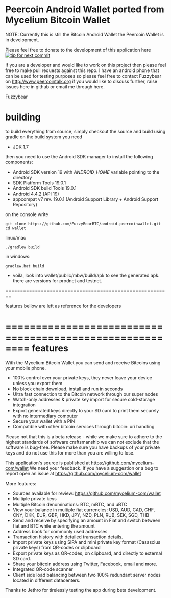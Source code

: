 Peercoin Android Wallet ported from Mycelium Bitcoin Wallet
============================================================

NOTE: Currently this is still the Bitcoin Android Wallet the Peercoin Wallet is in 
development.

Please feel free to donate to the development of this application here
[![tip for next commit](http://peer4commit.com/projects/10.svg)](http://peer4commit.com/projects/10)

If you are a developer and would like to work on this project then please feel free
to make pull requests against this repo.  I have an android phone that can be used 
for testing purposes so please feel free to contact Fuzzybear on
http://www.peercointalk.org if you would like to discuss further, raise issues 
here in github or email me through here.

Fuzzybear

building
========

to build everything from source, simply checkout the source and build using gradle
on the build system you need

 * JDK 1.7

then you need to use the Android SDK manager to install the following components:

 * Android SDK version 19 with *ANDROID_HOME* variable pointing to the directory
 * SDK Platform Tools 19.0.1
 * Android SDK build Tools 19.0.1
 * Android 4.4.2 (API 19)
 * appcompat v7 rev. 19.0.1 (Android Support Library + Android Support Repository)

on the console write

    git clone https://github.com/FuzzyBearBTC/android-peercoinwallet.git
    cd wallet

linux/mac

    ./gradlew build

in windows: 

    gradlew.bat build

 - voilà, look into wallet/public/mbw/build/apk to see the generated apk. 
   there are versions for prodnet and testnet.

========================================================

features bellow are left as reference for the developers

========================================================
features 
========

With the Mycelium Bitcoin Wallet you can send and receive Bitcoins using your mobile phone.

 - 100% control over your private keys, they never leave your device unless you export them
 - No block chain download, install and run in seconds
 - Ultra fast connection to the Bitcoin network through our super nodes
 - Watch-only addresses & private key import for secure cold-storage integration
 - Export generated keys directly to your SD card to print them securely with no intermediary computer
 - Secure your wallet with a PIN
 - Compatible with other bitcoin services through bitcoin: uri handling

Please not that this is a beta release - while we make sure to adhere to the highest standards of software craftsmanship we can not exclude that the software is bug-free. Please make sure you have backups of your private keys and do not use this for more than you are willing to lose.

This application's source is published at https://github.com/mycelium-com/wallet
We need your feedback. If you have a suggestion or a bug to report open an issue at https://github.com/mycelium-com/wallet

More features:
 - Sources available for review:  https://github.com/mycelium-com/wallet
 - Multiple private keys
 - Multiple Bitcoin denominations: BTC, mBTC, and uBTC
 - View your balance in multiple fiat currencies: USD, AUD, CAD, CHF, CNY, DKK, EUR, GBP, HKD, JPY, NZD, PLN, RUB, SEK, SGD, THB
 - Send and receive by specifying an amount in Fiat and switch between fiat and BTC while entering the amount
 - Address book for commonly used addresses
 - Transaction history with detailed transaction details.
 - Import private keys using SIPA and mini private key format (Casascius private keys) from QR-codes or clipboard
 - Export private keys as QR-codes, on clipboard, and directly to external SD card.
 - Share your bitcoin address using Twitter, Facebook, email and more.
 - Integrated QR-code scanner
 - Client side load balancing between two 100% redundant server nodes located in different datacenters.

Thanks to Jethro for tirelessly testing the app during beta development.
